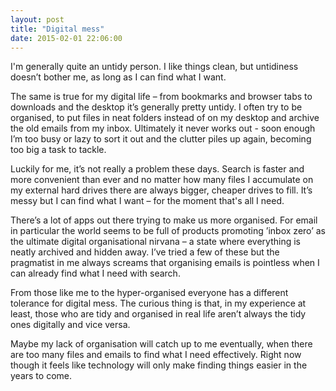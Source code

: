 ```yaml
---
layout: post
title: "Digital mess"
date: 2015-02-01 22:06:00
---
```


I'm generally quite an untidy person. I like things clean, but untidiness doesn’t bother me, as long as I can find what I want.

The same is true for my digital life – from bookmarks and browser tabs to downloads and the desktop it’s generally pretty untidy. I often try to be organised, to put files in neat folders instead of on my desktop and archive the old emails from my inbox. Ultimately it never works out - soon enough I’m too busy or lazy to sort it out and the clutter piles up again, becoming too big a task to tackle. 

Luckily for me, it’s not really a problem these days. Search is faster and more convenient than ever and no matter how many files I accumulate on my external hard drives there are always bigger, cheaper drives to fill. It’s messy but I can find what I want – for the moment that's all I need.

There’s a lot of apps out there trying to make us more organised. For email in particular the world seems to be full of products promoting ’inbox zero’ as the ultimate digital organisational nirvana – a state where everything is neatly archived and hidden away. I’ve tried a few of these but the pragmatist in me always screams that organising emails is pointless when I can already find what I need with search.

From those like me to the hyper-organised everyone has a different tolerance for digital mess. The curious thing is that, in my experience at least, those who are tidy and organised in real life aren’t always the tidy ones digitally and vice versa.

Maybe my lack of organisation will catch up to me eventually, when there are too many files and emails to find what I need effectively. Right now though it feels like technology will only make finding things easier in the years to come.

